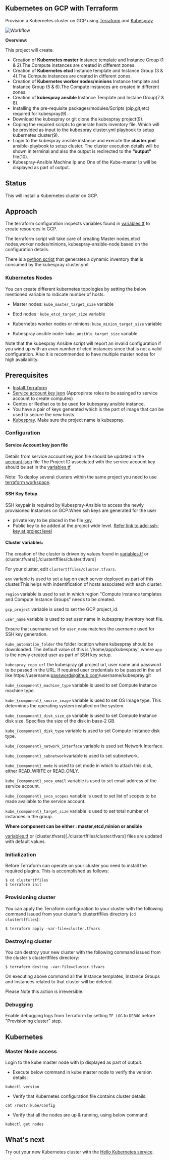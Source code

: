 ## Kubernetes on GCP with Terraform

Provision a Kubernetes cluster on GCP using [Terraform](https://www.terraform.io) and [Kubespray](https://github.com/kubernetes-sigs/kubespray.git)

![Workflow](Workflow.svg)

**Overview:**

This project will create:

* Creation of **Kubernetes master** Instance template and Instance Group (1 & 2).The Compute instances are created in different zones.
* Creation of **Kubernetes etcd** Instance template and Instance Group (3 & 4).The Compute instances are created in different zones.
* Creation of **Kubernetes worker nodes/minions** Instance template and Instance Group (5 & 6).The Compute instances are created in different zones.
* Creation of **kubespray ansible** Instance Template and Instane Group(7 & 8).
* Installing the pre-requisite packages/modules/Scripts (pip,git,etc) required for kubespray(9).
* Download the kubespray or git clone the kubespray project(9). 
* Coping the required scripts to generate hosts inventory file. Which will be provided as input to the kubespray cluster.yml playbook to setup kubernetes cluster(9). 
* Login to the kubespray ansible instance and execute the **cluster.yml** ansible-playbook to setup cluster. The cluster execution details will be shown in terminal and also the output is redirected to the **“output”** file(10).
* Kubespray-Ansible Machine Ip and One of the Kube-master Ip will be displayed as part of output. 


## Status
This will install a Kubernetes cluster on GCP. 

## Approach
The terraform configuration inspects variables found in [variables.tf](./clustertffiles/variables.tf) to create resources in GCP.

The terraform script will take care of creating Master nodes,etcd nodes,worker nodes/minions, kubespray-ansible-node based on the configuration details. 

There is a [python script](./kube_configurations/GenerateInventoryFile.py) that generates a dynamic inventory that is consumed by the kubespray cluster.yml.

### Kubernetes Nodes
You can create different kubernetes topologies by setting the below mentioned variable to indicate number of hosts.

- Master nodes: `kube_master_target_size` variable
- Etcd nodes : `kube_etcd_target_size` variable
- Kubernetes worker nodes or minions: `kube_minion_target_size` variable

- Kubespray ansible node: `kube_ansible_target_size` variable

Note that the kubespray Ansible script will report an invalid configuration if you wind up
with an *even number* of etcd instances since that is not a valid configuration. Also it is recommended to have multiple master nodes for high availability.

## Prerequisites

- [Install Terraform](https://www.terraform.io/intro/getting-started/install.html)
- [Service account key json](https://cloud.google.com/iam/docs/creating-managing-service-account-keys) (Appropirate roles to be assinged to service account to create computes)
- Centos or Redhat os to be used for kubespray ansible instance.
- You have a pair of keys generated which is the part of image that can be used to secure the new hosts.
- [Kubespray](https://github.com/kubernetes-sigs/kubespray.git). Make sure the project name is kubespray.


### Configuration

#### Service Account key json file
Details from service account key json file should be updated in the [account.json](./clustertffiles/gcp-auth-config-json/account.json) file
The Project ID associated with the service account key should be set in the [variables.tf](./clustertffiles/variables.tf)

Note: To deploy several clusters within the same project you need to use [terraform workspace](https://www.terraform.io/docs/state/workspaces.html#using-workspaces).

#### SSH Key Setup
SSH keypair is required by Kubespray-Ansible to access the newly provisioned Instances on GCP.When ssh keys are generated for the user 

* private key to be placed in the file [key](./kube_configurations/ssh-key).
* Public key to be added at the project wide level. [Refer link to add-ssh-key at project level](https://cloud.google.com/compute/docs/instances/adding-removing-ssh-keys) 

#### Cluster variables:

The creation of the cluster is driven by values found in [variables.tf](./clustertffiles/variables.tf) or (cluster.tfvars)[./clustertffiles/cluster.tfvars]

For your cluster, edit `clustertffiles/cluster.tfvars`.

`env` variable is used to set a tag on each server deployed as part of this cluster.This helps with indentification of hosts associated with each cluster.

`region` variable is used to set in which region "Compute Instance templates and Compute Instance Groups" needs to be created.

`gcp_project` variable is used to set the GCP project_id.

`user_name` variable is used to set user name in kubespray inventory host file.

Ensure that username set for `user_name` matches the username used for SSH key generation.

`kube_automation_folder` the folder location where kubespray should be downloaded. The default value of this is '/home/app/kubespray', where `app` is the newly created user as part of SSH key setup.

`kubespray_repo_url` the kubespray git project url, user name and password to be passed in the URL. If required user credentials to be passed in the url like https://username:password@github.com/username/kubespray.git

`kube_{component}_machine_type` variable is used to set Compute Instance machine type.

`kube_{component}_source_image` variable is used to set OS Image type. This determines the operating system installed on the system.

`kube_{component}_disk_size_gb` variable is used to set Compute Instance disk size. Specifies the size of the disk in base-2 GB.

`kube_{component}_disk_type` variable is used to set Compute Instance disk type.

`kube_{component}_network_interface` variable is used set Network Interface.

`kube_{component}_subnetwork`variable is used to set subnetwork.

`kube_{component}_mode` is used to set mode in which to attach this disk, either READ_WRITE or READ_ONLY.

`kube_{component}_svca_email` variable is used to set email address of the service account.

`kube_{component}_svca_scopes` variable is used to set list of scopes to be made available to the service account.

`kube_{component}_target_size` variable is used to set total number of instances in the group.

**Where component can be either : master,etcd,minion or ansible**

[variables.tf](./clustertffiles/variables.tf) or (cluster.tfvars)[./clustertffiles/cluster.tfvars] files are updated with default values.

### Initialization

Before Terraform can operate on your cluster you need to install the required plugins. 
This is accomplished as follows:

```ShellSession
$ cd clustertffiles
$ terraform init 
```


### Provisioning cluster
You can apply the Terraform configuration to your cluster with the following command issued from your cluster's clustertffiles directory (`cd clustertffiles`):
```ShellSession
$ terraform apply -var-file=cluster.tfvars
```

### Destroying cluster 
You can destroy your new cluster with the following command issued from the cluster's clustertffiles directory:

```ShellSession
$ terraform destroy -var-file=cluster.tfvars
```

On executing above command all the Instance templates, Instance Groups and Instances related to that cluster will be deleted. 

Please Note this action is irreversible. 

### Debugging
Enable debugging logs from Terraform by setting `TF_LOG` to `DEBUG` before "Provisioning cluster" step.

## Kubernetes 

### Master Node access

Login to the kube master node with Ip displayed as part of output. 

* Execute below command in kube master node to verify the version details:
```
kubectl version
```

* Verify that Kubernetes configuration file contains cluster details:
```
cat /root/.kube/config
```

* Verify that all the nodes are up & running, using below command:
```
kubectl get nodes
```
## What's next

Try out your new Kubernetes cluster with the [Hello Kubernetes service](https://kubernetes.io/docs/tasks/access-application-cluster/service-access-application-cluster/).
